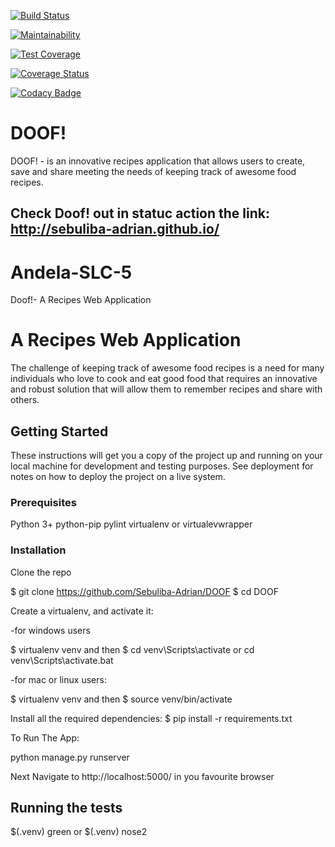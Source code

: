 [![Build Status](https://travis-ci.org/Sebuliba-Adrian/DOOF.svg?branch=master)](https://travis-ci.org/Sebuliba-Adrian/DOOF)

[![Maintainability](https://api.codeclimate.com/v1/badges/81c0b1784a2851458604/maintainability)](https://codeclimate.com/github/Sebuliba-Adrian/DOOF/maintainability)

[![Test Coverage](https://api.codeclimate.com/v1/badges/81c0b1784a2851458604/test_coverage)](https://codeclimate.com/github/Sebuliba-Adrian/DOOF/test_coverage)

[![Coverage Status](https://coveralls.io/repos/github/Sebuliba-Adrian/DOOF/badge.svg?branch=master)](https://coveralls.io/github/Sebuliba-Adrian/DOOF?branch=master)

[![Codacy Badge](https://api.codacy.com/project/badge/Grade/b0b362f1d90445cebc53ae7b1cd935e1)](https://www.codacy.com/app/Sebuliba-Adrian/DOOF?utm_source=github.com&amp;utm_medium=referral&amp;utm_content=Sebuliba-Adrian/DOOF&amp;utm_campaign=Badge_Grade)

# DOOF!
DOOF! - is  an innovative recipes application that allows users  to create, save and share meeting the needs of keeping track of awesome food recipes.
## Check Doof! out in statuc action the link: http://sebuliba-adrian.github.io/

# Andela-SLC-5

Doof!- A Recipes Web Application

# A Recipes Web Application


The challenge of keeping track of awesome food recipes is a need for many individuals who love to cook and eat good food that requires an innovative and robust solution that will  allow them to remember recipes and share with others.


## Getting Started

These instructions will get you a copy of the project up and running on your local machine for development and testing purposes. See deployment for notes on how to deploy the project on a live system.

### Prerequisites

Python 3+
python-pip 
pylint virtualenv or virtualevwrapper


### Installation

Clone the repo

$ git clone https://github.com/Sebuliba-Adrian/DOOF
$ cd DOOF

Create a virtualenv, and activate it:

-for windows users

$ virtualenv venv
and then
$ cd venv\Scripts\activate or cd venv\Scripts\activate.bat

-for mac or linux users:

$ virtualenv venv
and then
$ source venv/bin/activate

Install all the required dependencies:
$ pip install -r requirements.txt

To Run The App:

python manage.py runserver

Next Navigate to http://localhost:5000/ in you favourite browser 


## Running the tests
$(.venv) green
or
$(.venv) nose2


